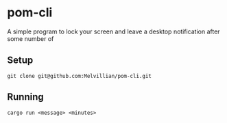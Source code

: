 # pom-cli

A simple program to lock your screen and leave a desktop notification <message> after some number of <minutes>

## Setup

`git clone git@github.com:Melvillian/pom-cli.git`

## Running

`cargo run <message> <minutes>`


